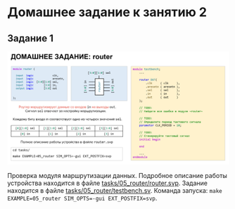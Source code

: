 # Домашнее задание к занятию 2

## Задание 1

![](./pic/task_1.jpg)

Проверка модуля маршрутизации данных. Подробное описание работы устройства находится в файле [tasks/05_router/router.svp](https://github.com/serge0699/verif_elective_miet/blob/main/lesson_2/tasks/05_router/router.svp). Задание находится в файле [tasks/05_router/testbench.sv](https://github.com/serge0699/verif_elective_miet/blob/main/lesson_2/tasks/05_router/testbench.sv). Команда запуска: `make EXAMPLE=05_router SIM_OPTS=-gui EXT_POSTFIX=svp`.
